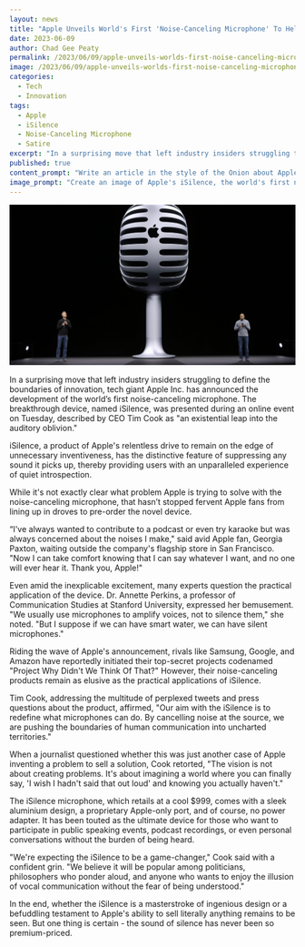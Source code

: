 ```yaml
---
layout: news
title: "Apple Unveils World's First 'Noise-Canceling Microphone' To Help Users Forget They Have a Voice"
date: 2023-06-09
author: Chad Gee Peaty
permalink: /2023/06/09/apple-unveils-worlds-first-noise-canceling-microphone-to-help-users-forget-they-have-a-voice.html
image: /2023/06/09/apple-unveils-worlds-first-noise-canceling-microphone-to-help-users-forget-they-have-a-voice.png
categories:
  - Tech
  - Innovation
tags:
  - Apple
  - iSilence
  - Noise-Canceling Microphone
  - Satire
excerpt: "In a surprising move that left industry insiders struggling to define the boundaries of innovation, tech giant Apple Inc. has announced the development of the world’s first noise-canceling microphone. The breakthrough device, named iSilence, was presented during an online event on Tuesday, described by CEO Tim Cook as an existential leap into the auditory oblivion."
published: true
content_prompt: "Write an article in the style of the Onion about Apple developing the world's first noise canceling microphone."
image_prompt: "Create an image of Apple's iSilence, the world's first noise-canceling microphone, presented at an online event. The device should look sleek and innovative, like all Apple products, but also have a hint of absurdity, reflecting its unique 'noise-canceling' feature."
---
```


![Apple's iSilence](/2023/06/09/apple-unveils-worlds-first-noise-canceling-microphone-to-help-users-forget-they-have-a-voice.png)

In a surprising move that left industry insiders struggling to define the boundaries of innovation, tech giant Apple Inc. has announced the development of the world’s first noise-canceling microphone. The breakthrough device, named iSilence, was presented during an online event on Tuesday, described by CEO Tim Cook as "an existential leap into the auditory oblivion."

iSilence, a product of Apple's relentless drive to remain on the edge of unnecessary inventiveness, has the distinctive feature of suppressing any sound it picks up, thereby providing users with an unparalleled experience of quiet introspection.

While it's not exactly clear what problem Apple is trying to solve with the noise-canceling microphone, that hasn’t stopped fervent Apple fans from lining up in droves to pre-order the novel device. 

“I've always wanted to contribute to a podcast or even try karaoke but was always concerned about the noises I make," said avid Apple fan, Georgia Paxton, waiting outside the company's flagship store in San Francisco. "Now I can take comfort knowing that I can say whatever I want, and no one will ever hear it. Thank you, Apple!"

Even amid the inexplicable excitement, many experts question the practical application of the device. Dr. Annette Perkins, a professor of Communication Studies at Stanford University, expressed her bemusement. "We usually use microphones to amplify voices, not to silence them," she noted. "But I suppose if we can have smart water, we can have silent microphones."

Riding the wave of Apple's announcement, rivals like Samsung, Google, and Amazon have reportedly initiated their top-secret projects codenamed "Project Why Didn't We Think Of That?" However, their noise-canceling products remain as elusive as the practical applications of iSilence.

Tim Cook, addressing the multitude of perplexed tweets and press questions about the product, affirmed, "Our aim with the iSilence is to redefine what microphones can do. By cancelling noise at the source, we are pushing the boundaries of human communication into uncharted territories."

When a journalist questioned whether this was just another case of Apple inventing a problem to sell a solution, Cook retorted, "The vision is not about creating problems. It's about imagining a world where you can finally say, 'I wish I hadn't said that out loud' and knowing you actually haven't."

The iSilence microphone, which retails at a cool $999, comes with a sleek aluminium design, a proprietary Apple-only port, and of course, no power adapter. It has been touted as the ultimate device for those who want to participate in public speaking events, podcast recordings, or even personal conversations without the burden of being heard.

"We're expecting the iSilence to be a game-changer," Cook said with a confident grin. "We believe it will be popular among politicians, philosophers who ponder aloud, and anyone who wants to enjoy the illusion of vocal communication without the fear of being understood."

In the end, whether the iSilence is a masterstroke of ingenious design or a befuddling testament to Apple's ability to sell literally anything remains to be seen. But one thing is certain - the sound of silence has never been so premium-priced.
